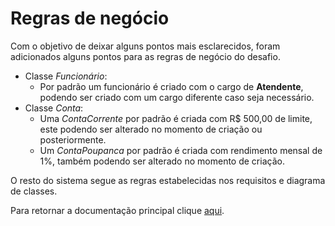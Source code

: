 # Regras de negócio

Com o objetivo de deixar alguns pontos mais esclarecidos, foram adicionados alguns pontos para as regras de negócio do desafio.

- Classe _Funcionário_:
  - Por padrão um funcionário é criado com o cargo de **Atendente**, podendo ser criado com um cargo diferente caso seja necessário.
- Classe _Conta_:
  - Uma _ContaCorrente_ por padrão é criada com R$ 500,00 de limite, este podendo ser alterado no momento de criação ou posteriormente.
  - Um _ContaPoupanca_ por padrão é criada com rendimento mensal de 1%, também podendo ser alterado no momento de criação.

O resto do sistema segue as regras estabelecidas nos requisitos e diagrama de classes.

Para retornar a documentação principal clique [aqui](../README.md).
